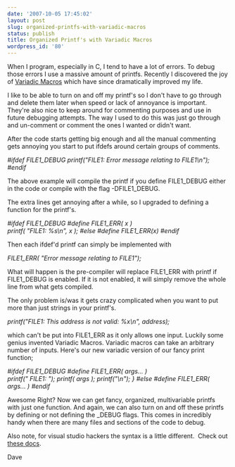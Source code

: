 ```yaml
---
date: '2007-10-05 17:45:02'
layout: post
slug: organized-printfs-with-variadic-macros
status: publish
title: Organized Printf's with Variadic Macros
wordpress_id: '80'
---
```


When I program, especially in C, I tend to have a lot of errors.  To debug those errors I use a massive amount of printfs.  Recently I discovered the joy of [Variadic Macros](http://gcc.gnu.org/onlinedocs/cpp/Variadic-Macros.html) which have since dramatically improved my life.

I like to be able to turn on and off my printf's so I don't have to go through and delete them later when speed or lack of annoyance is important.  They're also nice to keep around for commenting purposes and use in future debugging attempts.  The way I used to do this was just go through and un-comment or comment the ones I wanted or didn't want.

After the code starts getting big enough and all the manual commenting gets annoying you start to put ifdefs around certain groups of comments.

_#ifdef FILE1_DEBUG
printf("FILE1: Error message relating to FILE1\n");
#endif_

The above example will compile the printf if you define FILE1_DEBUG either in the code or compile with the flag -DFILE1_DEBUG.

The extra lines get annoying after a while, so I upgraded to defining a function for the printf's.

_#ifdef FILE1_DEBUG
#define FILE1_ERR( x ) \
printf( "FILE1: %s\n", x );
#else
#define FILE1_ERR(x)
#endif_

Then each ifdef'd printf can simply be implemented with

_FILE1_ERR( "Error message relating to FILE1");_

What will happen is the pre-compiler will replace FILE1_ERR with printf if FILE1_DEBUG is enabled.  If it is not enabled, it will simply remove the whole line from what gets compiled.

The only problem is/was it gets crazy complicated when you want to put more than just strings in your printf's.

_printf("FILE1: This address is not valid: %x\n", address);_

which can't be put into FILE1_ERR as it only allows one input.  Luckily some genius invented Variadic Macros.  Variadic macros can take an arbitrary number of inputs.  Here's our new variadic version of our fancy print function;

_#ifdef FILE1_DEBUG
#define FILE1_ERR( args... ) \
printf("   FILE1:  "); printf( args ); printf("\n"); }
#else
#define FILE1_ERR( args... )
#endif_

Awesome Right?  Now we can get fancy, organized, multivariable printfs with just one function.  And again, we can also turn on and off these printfs by defining or not defining the _DEBUG flags.  This comes in incredibly handy when there are many files and sections of the code to debug.

Also note, for visual studio hackers the syntax is a little different.  Check out [these docs](http://msdn2.microsoft.com/en-us/library/ms177415(VS.80).aspx).


Dave



